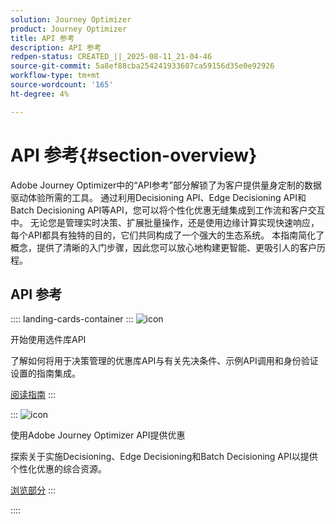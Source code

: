```yaml
---
solution: Journey Optimizer
product: Journey Optimizer
title: API 参考
description: API 参考
redpen-status: CREATED_||_2025-08-11_21-04-46
source-git-commit: 5a8ef88cba254241933607ca59156d35e0e92926
workflow-type: tm+mt
source-wordcount: '165'
ht-degree: 4%

---
```



# API 参考{#section-overview}

Adobe Journey Optimizer中的“API参考”部分解锁了为客户提供量身定制的数据驱动体验所需的工具。 通过利用Decisioning API、Edge Decisioning API和Batch Decisioning API等API，您可以将个性化优惠无缝集成到工作流和客户交互中。 无论您是管理实时决策、扩展批量操作，还是使用边缘计算实现快速响应，每个API都具有独特的目的，它们共同构成了一个强大的生态系统。 本指南简化了概念，提供了清晰的入门步骤，因此您可以放心地构建更智能、更吸引人的客户历程。

## API 参考

:::: landing-cards-container
:::
![icon](https://cdn.experienceleague.adobe.com/icons/circle-play.svg)

开始使用选件库API

了解如何将用于决策管理的优惠库API与有关先决条件、示例API调用和身份验证设置的指南集成。

[阅读指南](../using/offers/api-reference/getting-started.md)
:::

:::
![icon](https://cdn.experienceleague.adobe.com/icons/code-branch.svg)

使用Adobe Journey Optimizer API提供优惠

探索关于实施Decisioning、Edge Decisioning和Batch Decisioning API以提供个性化优惠的综合资源。

[浏览部分](offer-delivery-api-landing-page.md)
:::

::::
